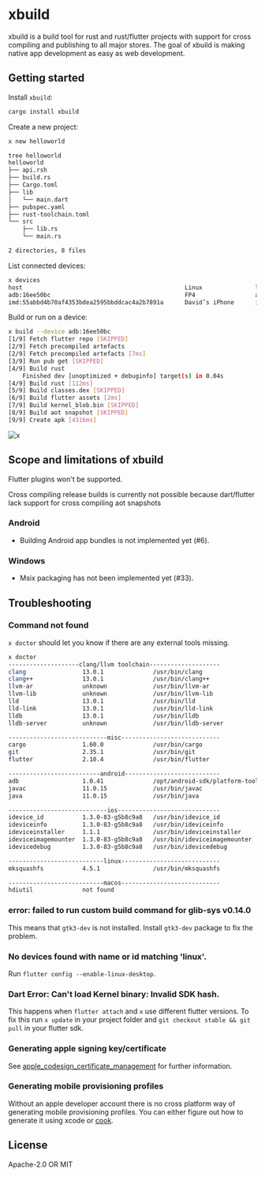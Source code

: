 # xbuild
xbuild is a build tool for rust and rust/flutter projects with support for cross compiling and
publishing to all major stores. The goal of xbuild is making native app development as easy as
web development.

## Getting started
Install `xbuild`:
```sh
cargo install xbuild
```

Create a new project:
```sh
x new helloworld

tree helloworld
helloworld
├── api.rsh
├── build.rs
├── Cargo.toml
├── lib
│   └── main.dart
├── pubspec.yaml
├── rust-toolchain.toml
└── src
    ├── lib.rs
    └── main.rs

2 directories, 8 files
```

List connected devices:
```sh
x devices
host                                              Linux               linux x64           Arch Linux 5.16.10-arch1-1
adb:16ee50bc                                      FP4                 android arm64       Android 11 (API 30)
imd:55abbd4b70af4353bdea2595bbddcac4a2b7891a      David’s iPhone      ios arm64           iPhone OS 15.3.1
```

Build or run on a device:
```sh
x build --device adb:16ee50bc
[1/9] Fetch flutter repo [SKIPPED]
[2/9] Fetch precompiled artefacts
[2/9] Fetch precompiled artefacts [7ms]
[3/9] Run pub get [SKIPPED]
[4/9] Build rust
    Finished dev [unoptimized + debuginfo] target(s) in 0.04s
[4/9] Build rust [112ms]
[5/9] Build classes.dex [SKIPPED]
[6/9] Build flutter assets [2ms]
[7/9] Build kernel_blob.bin [SKIPPED]
[8/9] Build aot snapshot [SKIPPED]
[9/9] Create apk [4316ms]
```

![x](https://user-images.githubusercontent.com/741807/162616805-30b48faa-84f0-4fec-851a-4c94fd35c6bd.png)

## Scope and limitations of xbuild
Flutter plugins won't be supported.

Cross compiling release builds is currently not possible because dart/flutter lack support for
cross compiling aot snapshots

### Android
 - Building Android app bundles is not implemented yet (#6).

### Windows
 - Msix packaging has not been implemented yet (#33).

## Troubleshooting

### Command not found
`x doctor` should let you know if there are any external tools missing.

```sh
x doctor
--------------------clang/llvm toolchain--------------------
clang                13.0.1              /usr/bin/clang
clang++              13.0.1              /usr/bin/clang++
llvm-ar              unknown             /usr/bin/llvm-ar
llvm-lib             unknown             /usr/bin/llvm-lib
lld                  13.0.1              /usr/bin/lld
lld-link             13.0.1              /usr/bin/lld-link
lldb                 13.0.1              /usr/bin/lldb
lldb-server          unknown             /usr/bin/lldb-server

----------------------------misc----------------------------
cargo                1.60.0              /usr/bin/cargo
git                  2.35.1              /usr/bin/git
flutter              2.10.4              /usr/bin/flutter

--------------------------android---------------------------
adb                  1.0.41              /opt/android-sdk/platform-tools/adb
javac                11.0.15             /usr/bin/javac
java                 11.0.15             /usr/bin/java

----------------------------ios-----------------------------
idevice_id           1.3.0-83-g5b8c9a8   /usr/bin/idevice_id
ideviceinfo          1.3.0-83-g5b8c9a8   /usr/bin/ideviceinfo
ideviceinstaller     1.1.1               /usr/bin/ideviceinstaller
ideviceimagemounter  1.3.0-83-g5b8c9a8   /usr/bin/ideviceimagemounter
idevicedebug         1.3.0-83-g5b8c9a8   /usr/bin/idevicedebug

---------------------------linux----------------------------
mksquashfs           4.5.1               /usr/bin/mksquashfs

---------------------------macos----------------------------
hdiutil              not found
```

### error: failed to run custom build command for glib-sys v0.14.0
This means that `gtk3-dev` is not installed. Install `gtk3-dev` package to fix the problem.

### No devices found with name or id matching 'linux'.
Run `flutter config --enable-linux-desktop`.

### Dart Error: Can't load Kernel binary: Invalid SDK hash.
This happens when `flutter attach` and `x` use different flutter versions. To fix this run
`x update` in your project folder and `git checkout stable && git pull` in your flutter sdk.

### Generating apple signing key/certificate
See [apple_codesign_certificate_management](https://github.com/indygreg/PyOxidizer/blob/main/apple-codesign/docs/apple_codesign_certificate_management.rst) for further information.

### Generating mobile provisioning profiles
Without an apple developer account there is no cross platform way of generating mobile provisioning
profiles. You can either figure out how to generate it using xcode or [cook](https://github.com/n3d1117/cook).

## License
Apache-2.0 OR MIT
